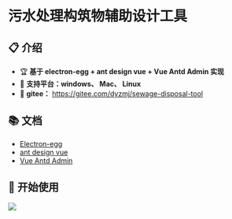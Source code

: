 # 污水处理构筑物辅助设计工具


## 📋 介绍
- 🏆 **基于 electron-egg + ant design vue + Vue Antd Admin 实现** 
- 🍄 **支持平台：windows、 Mac、 Linux** 
- 🍰 **gitee：** https://gitee.com/dyzmj/sewage-disposal-tool

## 📚 文档
- [Electron-egg](https://www.kaka996.com/)
- [ant design vue](https://2x.antdv.com/)
- [Vue Antd Admin](https://iczer.gitee.io/vue-antd-admin-docs/)


## 📒 开始使用
![](https://img.dyzmj.top/img202309121656574.png)